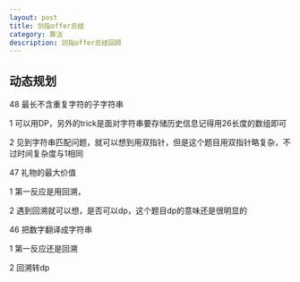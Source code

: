 ```yaml
---
layout: post
title: 剑指offer总结
category: 算法
description: 剑指offer总结回顾
---
```


## 动态规划

48 最长不含重复字符的子字符串

1 可以用DP，另外的trick是面对字符串要存储历史信息记得用26长度的数组即可

2 见到字符串匹配问题，就可以想到用双指针，但是这个题目用双指针略复杂，不过时间复杂度与1相同

47 礼物的最大价值

1 第一反应是用回溯，

2 遇到回溯就可以想，是否可以dp，这个题目dp的意味还是很明显的

46 把数字翻译成字符串

1 第一反应还是回溯

2 回溯转dp